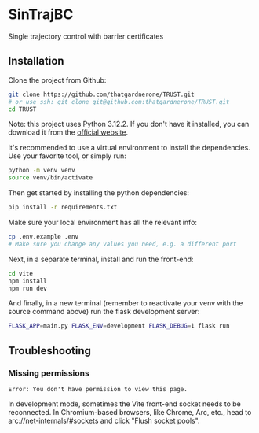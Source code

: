 # SinTrajBC
Single trajectory control with barrier certificates

## Installation

Clone the project from Github:
```bash
git clone https://github.com/thatgardnerone/TRUST.git
# or use ssh: git clone git@github.com:thatgardnerone/TRUST.git
cd TRUST
```

Note: this project uses Python 3.12.2. If you don't have it installed, you can download it from the [official website](https://www.python.org/downloads/).

It's recommended to use a virtual environment to install the dependencies. Use your favorite tool, or simply run:
```bash
python -m venv venv
source venv/bin/activate
```

Then get started by installing the python dependencies:
```bash
pip install -r requirements.txt
```

Make sure your local environment has all the relevant info:
```bash
cp .env.example .env
# Make sure you change any values you need, e.g. a different port
```

Next, in a separate terminal, install and run the front-end:
```bash
cd vite
npm install
npm run dev
```

And finally, in a new terminal (remember to reactivate your venv with the source command above) run the flask development server:
```bash
FLASK_APP=main.py FLASK_ENV=development FLASK_DEBUG=1 flask run
```

## Troubleshooting

### Missing permissions
`Error: You don't have permission to view this page.`

In development mode, sometimes the Vite front-end socket needs to be reconnected.
In Chromium-based browsers, like Chrome, Arc, etc., head to arc://net-internals/#sockets and click "Flush socket pools".

